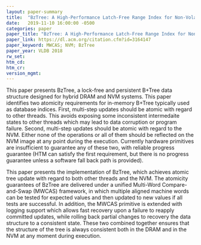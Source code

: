 ```yaml
---
layout: paper-summary
title:  "BzTree: A High-Performance Latch-Free Range Index for Non-Volatile Memory"
date:   2019-11-10 16:00:00 -0500
categories: paper
paper_title: "BzTree: A High-Performance Latch-Free Range Index for Non-Volatile Memory"
paper_link: https://dl.acm.org/citation.cfm?id=3164147
paper_keyword: MWCAS; NVM; BzTree
paper_year: VLDB 2018
rw_set:
htm_cd:
htm_cr:
version_mgmt:
---
```


This paper presents BzTree, a lock-free and persistent B+Tree data structure designed for hybrid DRAM and NVM systems.
This paper identifies two atomicity requirements for in-memory B+Tree typically used as database indices. First, multi-step
updates should be atomic with regard to other threads. This avoids exposing some inconsistent intermedaite states to other
threads which may lead to data corruption or program failure. Second, multi-step updates should be atomic with
regard to the NVM. Either none of the operations or all of them should be reflected on the NVM image at any point during
the execution. Currently hardware primitives are insufficient to guarantee any of these two, with reliable progress guarantee
(HTM can satisfy the first requirement, but there is no progress guarantee unless a software fall back path is provided). 

This paper presents the implementation of BzTree, which achieves atomic tree update with regard to both other threads and 
the NVM. The atomicity guarantees of BzTree are delivered under a unified Multi-Word Compare-and-Swap (MWCAS) framework, 
in which multiple aligned machine words can be tested for expected values and then updated to new values if all tests are 
successful. In addition, the MWCAS primitive is extended with logging support which allows fast recovery upon a failure 
to reapply committed updates, while rolling back partial changes to recovery the data structure to a consistent state. 
These two combined together ensures that the structure of the tree is always consistent both in the DRAM and in the NVM 
at any moment during execution.
